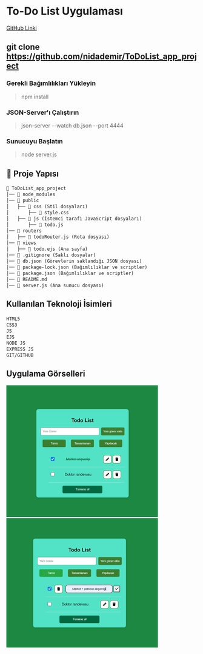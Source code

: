 # To-Do List Uygulaması

[GitHub Linki](https://github.com/nidademir/ToDoList_app_project)

## git clone https://github.com/nidademir/ToDoList_app_project

### Gerekli Bağımlılıkları Yükleyin
> npm install 

### JSON-Server'ı Çalıştırın
> json-server --watch db.json --port 4444

### Sunucuyu Başlatın
> node server.js

## 📂 Proje Yapısı
```
📂 ToDoList_app_project
│── 📂 node_modules
│── 📂 public
│   ├── 📂 css (Stil dosyaları)
│       ├── 📜 style.css
│   ├── 📂 js (İstemci tarafı JavaScript dosyaları)
│       ├── 📜 todo.js
│── 📂 routers
│   ├── 📜 todoRouter.js (Rota dosyası)
│── 📂 views
│   ├── 📜 todo.ejs (Ana sayfa)
│── 📜 .gitignore (Saklı dosyalar)
│── 📜 db.json (Görevlerin saklandığı JSON dosyası)
│── 📜 package-lock.json (Bağımlılıklar ve scriptler)
│── 📜 package.json (Bağımlılıklar ve scriptler)
│── 📜 README.md
│── 📜 server.js (Ana sunucu dosyası)
```

## Kullanılan Teknoloji İsimleri
```
HTML5
CSS3
JS
EJS
NODE JS
EXPRESS JS
GIT/GITHUB
```

## Uygulama Görselleri
![To-Do List Uygulaması](images/todo-app-1.png)
![To-Do List Uygulaması](images/todo-app-2.png)
